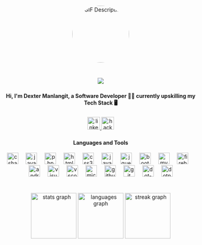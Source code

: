 <div align="center">
 <img height="150" src="https://media.giphy.com/media/B4dt6rXq6nABilHTYM/giphy.gif" alt="GIF Description" style="border-radius: 50%;">
</div>

###

<br clear="both">

<div align="center">
  <img src="https://profile-counter.glitch.me/anonR4WKXcuatro/count.svg?"  />
</div>

###

<h4 align="center">Hi, I'm Dexter Manlangit, a Software Developer 👨‍💻 currently upskilling my Tech Stack 🖥️</h4>

###

<div align="center">
  <a href="https://www.linkedin.com/in/dexter-manlangit-4nwrwcakx/" target="_blank">
    <img src="https://img.shields.io/static/v1?message=LinkedIn&logo=linkedin&label=Dexter Manlangit&color=0072b1&logoColor=0072b1&labelColor=&style=for-the-badge" height="33" alt="linkedin logo"  />
  </a>
  <a href="https://www.hackerrank.com/anonR4WKXcuatro?hr_r=1" target="_blank">
    <img src="https://img.shields.io/static/v1?message=HackerRank&logo=hackerrank&label=anonr4wkxcuatro&color=2EC866&logoColor=2EC866&labelColor=&style=for-the-badge" height="33" alt="hackerrank logo"  />
  </a>
</div>

###
<h4 align="center">Languages and Tools</h4>
<div align="center">
  <img src="https://skillicons.dev/icons?i=cs" height="30" alt="csharp logo"  />
  <img width="12" />
  <img src="https://skillicons.dev/icons?i=java" height="30" alt="java logo"  />
  <img width="12" />
  <img src="https://skillicons.dev/icons?i=php" height="30" alt="php logo"  />
  <img width="12" />
  <img src="https://skillicons.dev/icons?i=html" height="30" alt="html5 logo"  />
  <img width="12" />
  <img src="https://skillicons.dev/icons?i=css" height="30" alt="css3 logo"  />
  <img width="12" />
  <img src="https://skillicons.dev/icons?i=js" height="30" alt="javascript logo"  />
  <img width="12" />
  <img src="https://skillicons.dev/icons?i=jquery" height="30" alt="jquery logo"  />
  <img width="12" />
  <img src="https://skillicons.dev/icons?i=bootstrap" height="30" alt="bootstrap logo"  />
  <img width="12" />
  <img src="https://skillicons.dev/icons?i=mysql" height="30" alt="mysql logo"  />
  <img width="12" />
  <img src="https://skillicons.dev/icons?i=firebase" height="30" alt="firebase logo"  />
  <img width="12" />
  <img src="https://skillicons.dev/icons?i=androidstudio" height="30" alt="androidstudio logo"  />
  <img width="12" />
  <img src="https://skillicons.dev/icons?i=visualstudio" height="30" alt="visualstudio logo"  />
  <img width="12" />
  <img src="https://skillicons.dev/icons?i=vscode" height="30" alt="vscode logo"  />
  <img width="12" />
  <img src="https://cdn.simpleicons.org/microsoftsqlserver/CC2927" height="30" alt="microsoftsqlserver logo"  />
  <img width="12" />
  <img src="https://skillicons.dev/icons?i=github" height="30" alt="github logo"  />
  <img width="12" />
  <img src="https://skillicons.dev/icons?i=git" height="30" alt="git logo"  />
  <img width="12" />
  <img src="https://skillicons.dev/icons?i=dotnet" height="30" alt="dot-net logo"  />
  <img width="12" />
  <img src="https://cdn.jsdelivr.net/gh/devicons/devicon/icons/dotnetcore/dotnetcore-original.svg" height="30" alt="dotnetcore logo"  />
</div>

###

<br clear="both">

<div align="center">
  <img src="https://github-readme-stats.vercel.app/api?username=anonR4WKXcuatro&hide_title=false&hide_rank=false&show_icons=true&include_all_commits=true&count_private=true&disable_animations=false&theme=dracula&locale=en&hide_border=false" height="120" alt="stats graph"  />
  <img src="https://github-readme-stats.vercel.app/api/top-langs?username=anonR4WKXcuatro&locale=en&hide_title=false&layout=compact&card_width=320&langs_count=7&theme=dracula&hide_border=false" height="120" alt="languages graph"  />
  <img src="https://streak-stats.demolab.com?user=anonR4WKXcuatro&locale=en&mode=daily&theme=dracula&hide_border=false&border_radius=5" height="120" alt="streak graph"  />
</div>

###
